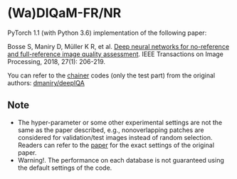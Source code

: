 # (Wa)DIQaM-FR/NR
PyTorch 1.1 (with Python 3.6) implementation of the following paper:

Bosse S, Maniry D, Müller K R, et al. [Deep neural networks for no-reference and full-reference image quality assessment](https://ieeexplore.ieee.org/document/8063957). IEEE Transactions on Image Processing, 2018, 27(1): 206-219.

You can refer to the [chainer](https://chainer.org/) codes (only the test part) from the original authors: [dmaniry/deepIQA](https://github.com/dmaniry/deepIQA)

## Note
- The hyper-parameter or some other experimental settings are not the same as the paper described, e.g., nonoverlapping patches are considered for validation/test images instead of random selection. Readers can refer to the [paper](https://ieeexplore.ieee.org/document/8063957) for the exact settings of the original paper.
- Warning!. The performance on each database is not guaranteed using the default settings of the code.